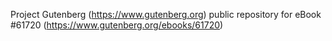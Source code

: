 Project Gutenberg (https://www.gutenberg.org) public repository for eBook #61720 (https://www.gutenberg.org/ebooks/61720)

